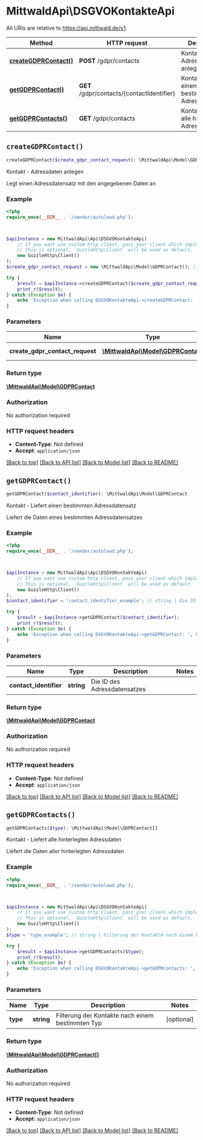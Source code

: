 # MittwaldApi\DSGVOKontakteApi

All URIs are relative to https://api.mittwald.de/v1.

Method | HTTP request | Description
------------- | ------------- | -------------
[**createGDPRContact()**](DSGVOKontakteApi.md#createGDPRContact) | **POST** /gdpr/contacts | Kontakt - Adressdaten anlegen
[**getGDPRContact()**](DSGVOKontakteApi.md#getGDPRContact) | **GET** /gdpr/contacts/{contactIdentifier} | Kontakt - Liefert einen bestimmten Adressdatensatz
[**getGDPRContacts()**](DSGVOKontakteApi.md#getGDPRContacts) | **GET** /gdpr/contacts | Kontakt - Liefert alle hinterlegten Adressdaten


## `createGDPRContact()`

```php
createGDPRContact($create_gdpr_contact_request): \MittwaldApi\Model\GDPRContact
```

Kontakt - Adressdaten anlegen

Legt einen Adressdatensatz mit den angegebenen Daten an

### Example

```php
<?php
require_once(__DIR__ . '/vendor/autoload.php');



$apiInstance = new MittwaldApi\Api\DSGVOKontakteApi(
    // If you want use custom http client, pass your client which implements `GuzzleHttp\ClientInterface`.
    // This is optional, `GuzzleHttp\Client` will be used as default.
    new GuzzleHttp\Client()
);
$create_gdpr_contact_request = new \MittwaldApi\Model\GDPRContact(); // \MittwaldApi\Model\GDPRContact | Die Adressdaten

try {
    $result = $apiInstance->createGDPRContact($create_gdpr_contact_request);
    print_r($result);
} catch (Exception $e) {
    echo 'Exception when calling DSGVOKontakteApi->createGDPRContact: ', $e->getMessage(), PHP_EOL;
}
```

### Parameters

Name | Type | Description  | Notes
------------- | ------------- | ------------- | -------------
 **create_gdpr_contact_request** | [**\MittwaldApi\Model\GDPRContact**](../Model/GDPRContact.md)| Die Adressdaten |

### Return type

[**\MittwaldApi\Model\GDPRContact**](../Model/GDPRContact.md)

### Authorization

No authorization required

### HTTP request headers

- **Content-Type**: Not defined
- **Accept**: `application/json`

[[Back to top]](#) [[Back to API list]](../../README.md#endpoints)
[[Back to Model list]](../../README.md#models)
[[Back to README]](../../README.md)

## `getGDPRContact()`

```php
getGDPRContact($contact_identifier): \MittwaldApi\Model\GDPRContact
```

Kontakt - Liefert einen bestimmten Adressdatensatz

Liefert die Daten eines bestimmten Adressdatensatzes

### Example

```php
<?php
require_once(__DIR__ . '/vendor/autoload.php');



$apiInstance = new MittwaldApi\Api\DSGVOKontakteApi(
    // If you want use custom http client, pass your client which implements `GuzzleHttp\ClientInterface`.
    // This is optional, `GuzzleHttp\Client` will be used as default.
    new GuzzleHttp\Client()
);
$contact_identifier = 'contact_identifier_example'; // string | Die ID des Adressdatensatzes

try {
    $result = $apiInstance->getGDPRContact($contact_identifier);
    print_r($result);
} catch (Exception $e) {
    echo 'Exception when calling DSGVOKontakteApi->getGDPRContact: ', $e->getMessage(), PHP_EOL;
}
```

### Parameters

Name | Type | Description  | Notes
------------- | ------------- | ------------- | -------------
 **contact_identifier** | **string**| Die ID des Adressdatensatzes |

### Return type

[**\MittwaldApi\Model\GDPRContact**](../Model/GDPRContact.md)

### Authorization

No authorization required

### HTTP request headers

- **Content-Type**: Not defined
- **Accept**: `application/json`

[[Back to top]](#) [[Back to API list]](../../README.md#endpoints)
[[Back to Model list]](../../README.md#models)
[[Back to README]](../../README.md)

## `getGDPRContacts()`

```php
getGDPRContacts($type): \MittwaldApi\Model\GDPRContact[]
```

Kontakt - Liefert alle hinterlegten Adressdaten

Liefert die Daten aller hinterlegten Adressdaten

### Example

```php
<?php
require_once(__DIR__ . '/vendor/autoload.php');



$apiInstance = new MittwaldApi\Api\DSGVOKontakteApi(
    // If you want use custom http client, pass your client which implements `GuzzleHttp\ClientInterface`.
    // This is optional, `GuzzleHttp\Client` will be used as default.
    new GuzzleHttp\Client()
);
$type = 'type_example'; // string | Filterung der Kontakte nach einem bestimmten Typ

try {
    $result = $apiInstance->getGDPRContacts($type);
    print_r($result);
} catch (Exception $e) {
    echo 'Exception when calling DSGVOKontakteApi->getGDPRContacts: ', $e->getMessage(), PHP_EOL;
}
```

### Parameters

Name | Type | Description  | Notes
------------- | ------------- | ------------- | -------------
 **type** | **string**| Filterung der Kontakte nach einem bestimmten Typ | [optional]

### Return type

[**\MittwaldApi\Model\GDPRContact[]**](../Model/GDPRContact.md)

### Authorization

No authorization required

### HTTP request headers

- **Content-Type**: Not defined
- **Accept**: `application/json`

[[Back to top]](#) [[Back to API list]](../../README.md#endpoints)
[[Back to Model list]](../../README.md#models)
[[Back to README]](../../README.md)
